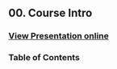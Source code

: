 ## 00. Course Intro
### [View Presentation online](https://rawgit.com/TelerikAcademy/ASP.NET-Web-Forms/master/00.%20Course-Introduction/slides/index.html)
### Table of Contents
